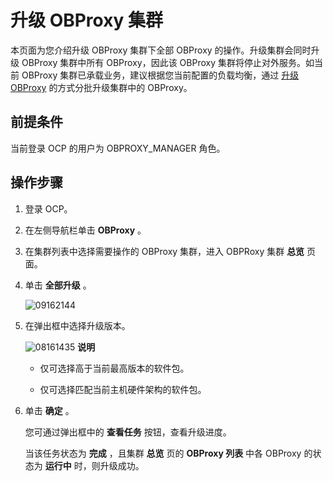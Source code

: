 # 升级 OBProxy 集群

本页面为您介绍升级 OBProxy 集群下全部 OBProxy 的操作。升级集群会同时升级 OBProxy 集群中所有 OBProxy，因此该 OBProxy 集群将停止对外服务。如当前 OBProxy 集群已承载业务，建议根据您当前配置的负载均衡，通过 [升级 OBProxy](8.obproxy-management/5.upgrade-obproxy.md) 的方式分批升级集群中的 OBProxy。

## 前提条件

当前登录 OCP 的用户为 OBPROXY_MANAGER 角色。

## 操作步骤

1. 登录 OCP。

2. 在左侧导航栏单击 **OBProxy** 。

3. 在集群列表中选择需要操作的 OBProxy 集群，进入 OBPRoxy 集群 **总览** 页面。

4. 单击 **全部升级** 。

   ![09162144](https://help-static-aliyun-doc.aliyuncs.com/assets/img/zh-CN/4963922361/p327469.png)

5. 在弹出框中选择升级版本。

   ![08161435](https://help-static-aliyun-doc.aliyuncs.com/assets/img/zh-CN/4963922361/p304959.png)
   **说明**

   * 仅可选择高于当前最高版本的软件包。

   * 仅可选择匹配当前主机硬件架构的软件包。

6. 单击 **确定** 。

   您可通过弹出框中的 **查看任务** 按钮，查看升级进度。

   当该任务状态为 **完成** ，且集群 **总览** 页的 **OBProxy 列表** 中各 OBProxy 的状态为 **运行中** 时，则升级成功。
